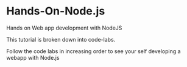 Hands-On-Node.js
===============

Hands on Web app development with NodeJS

This tutorial is broken down into code-labs.

Follow the code labs in increasing order to see your self developing a webapp with Node.js 

